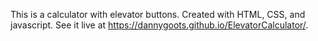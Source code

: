 This is a calculator with elevator buttons.  Created with HTML, CSS, and javascript.  See it live at https://dannygoots.github.io/ElevatorCalculator/.
